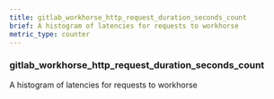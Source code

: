 ```yaml
---
title: gitlab_workhorse_http_request_duration_seconds_count
brief: A histogram of latencies for requests to workhorse
metric_type: counter
---
```

### gitlab_workhorse_http_request_duration_seconds_count

A histogram of latencies for requests to workhorse